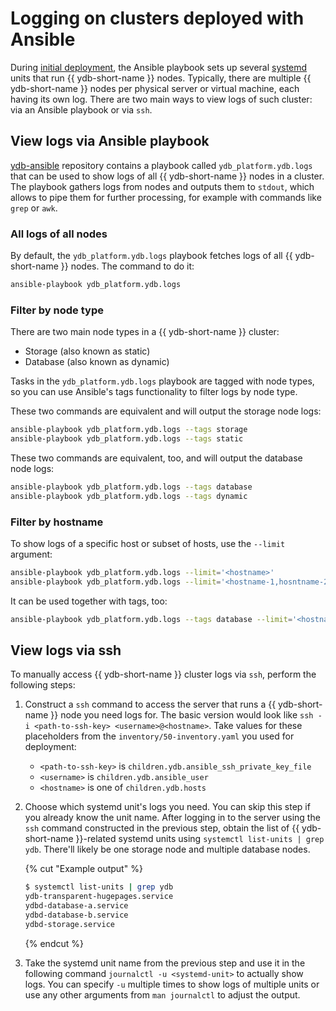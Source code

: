 # Logging on clusters deployed with Ansible

During [initial deployment](../initial-deployment.md), the Ansible playbook sets up several [systemd](https://systemd.io/) units that run {{ ydb-short-name }} nodes. Typically, there are multiple {{ ydb-short-name }} nodes per physical server or virtual machine, each having its own log. There are two main ways to view logs of such cluster: via an Ansible playbook or via `ssh`.

## View logs via Ansible playbook

[ydb-ansible](https://github.com/ydb-platform/ydb-ansible) repository contains a playbook called `ydb_platform.ydb.logs` that can be used to show logs of all {{ ydb-short-name }} nodes in a cluster. The playbook gathers logs from nodes and outputs them to `stdout`, which allows to pipe them for further processing, for example with commands like `grep` or `awk`.

### All logs of all nodes

By default, the `ydb_platform.ydb.logs` playbook fetches logs of all {{ ydb-short-name }} nodes. The command to do it:

```bash
ansible-playbook ydb_platform.ydb.logs
```

### Filter by node type

There are two main node types in a {{ ydb-short-name }} cluster:

* Storage (also known as static)
* Database (also known as dynamic)

Tasks in the `ydb_platform.ydb.logs` playbook are tagged with node types, so you can use Ansible's tags functionality to filter logs by node type.

These two commands are equivalent and will output the storage node logs:
```bash
ansible-playbook ydb_platform.ydb.logs --tags storage
ansible-playbook ydb_platform.ydb.logs --tags static
```

These two commands are equivalent, too, and will output the database node logs:
```bash
ansible-playbook ydb_platform.ydb.logs --tags database
ansible-playbook ydb_platform.ydb.logs --tags dynamic
```

### Filter by hostname

To show logs of a specific host or subset of hosts, use the `--limit` argument:

```bash
ansible-playbook ydb_platform.ydb.logs --limit='<hostname>'
ansible-playbook ydb_platform.ydb.logs --limit='<hostname-1,hosntname-2>'
```

It can be used together with tags, too:
```bash
ansible-playbook ydb_platform.ydb.logs --tags database --limit='<hostname>'
```

## View logs via ssh

To manually access {{ ydb-short-name }} cluster logs via `ssh`, perform the following steps:

1. Construct a `ssh` command to access the server that runs a {{ ydb-short-name }} node you need logs for. The basic version would look like `ssh -i <path-to-ssh-key> <username>@<hostname>`. Take values for these placeholders from the `inventory/50-inventory.yaml` you used for deployment:

    * `<path-to-ssh-key>` is `children.ydb.ansible_ssh_private_key_file`
    * `<username>` is `children.ydb.ansible_user`
    * `<hostname>` is one of `children.ydb.hosts`

2. Choose which systemd unit's logs you need. You can skip this step if you already know the unit name. After logging in to the server using the `ssh` command constructed in the previous step, obtain the list of {{ ydb-short-name }}-related systemd units using `systemctl list-units | grep ydb`. There'll likely be one storage node and multiple database nodes.

    {% cut "Example output" %}
    ```bash
    $ systemctl list-units | grep ydb
    ydb-transparent-hugepages.service                                              loaded active     exited    Configure Transparent Huge Pages (THP)
    ydbd-database-a.service                                                        loaded active     running   YDB dynamic node / database / a
    ydbd-database-b.service                                                        loaded active     running   YDB dynamic node / database / b
    ydbd-storage.service                                                           loaded active     running   YDB storage node
    ```
    {% endcut %}

3. Take the systemd unit name from the previous step and use it in the following command `journalctl -u <systemd-unit>` to actually show logs. You can specify `-u` multiple times to show logs of multiple units or use any other arguments from `man journalctl` to adjust the output.
